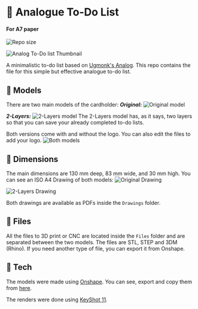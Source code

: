 # 📝 Analogue To-Do List
#### For A7 paper 

![Repo size](https://img.shields.io/github/repo-size/germanheim/analogue-todo-cad)

![Analog To-Do list Thumbnail](https://github.com/GermanHeim/analogue-todo-cad/blob/main/Renders/Thumbnail.png)

A minimalistic to-do list based on [Ugmonk's Analog](https://ugmonk.com/pages/analog).
This repo contains the file for this simple but effective analogue to-do list.

## 🔢 Models

There are two main models of the cardholder:
***Original:***
![Original model](https://github.com/GermanHeim/analogue-todo-cad/blob/main/Renders/Original.png)

***2-Layers:***
![2-Layers model](https://github.com/GermanHeim/analogue-todo-cad/blob/main/Renders/2-Layers.png)
The 2-Layers model has, as it says, two layers so that you can save your already completed to-do lists.

Both versions come with and without the logo. You can also edit the files to add your logo.
![Both models](https://github.com/GermanHeim/analogue-todo-cad/blob/main/Renders/Both_models.png)

## 📏 Dimensions

The main dimensions are 130 mm deep, 83 mm wide, and 30 mm high.
You can see an ISO A4 Drawing of both models:
![Original Drawing](https://github.com/GermanHeim/analogue-todo-cad/blob/main/Drawings/ISO_A4_Drawing.png)

![2-Layers Drawing](https://github.com/GermanHeim/analogue-todo-cad/blob/main/Drawings/ISO_A4_Drawing_2-Layers.png)

Both drawings are available as PDFs inside the `Drawings` folder.

## 💾 Files
All the files to 3D print or CNC are located inside the `Files` folder and are separated between the two models.
The files are STL, STEP and 3DM (Rhino). If you need another type of file, you can export it from Onshape.

## 🦏 Tech

The models were made using [Onshape](https://cad.onshape.com).
You can see, export and copy them from [here](https://cad.onshape.com/documents/ebf0b4a6337dbe4dbe8edf49/w/e62f7297846c94e0e0251c75/e/5c45ceb4d58021267a99867e?renderMode=0&uiState=6319f7bd873c8a0c2c6e0c22).

The renders were done using [KeyShot 11](https://www.keyshot.com/keyshot-11/).
